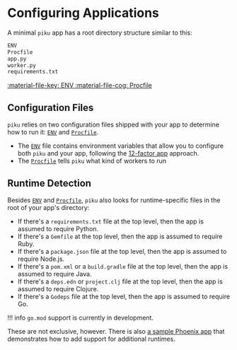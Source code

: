 # Configuring Applications

A minimal `piku` app has a root directory structure similar to  this:

```bash
ENV
Procfile
app.py
worker.py
requirements.txt
```

<p class="grid cards" markdown>
    <a href="./env.md" class="card">
    :material-file-key: ENV
    </a>
    <a href="./procfile.md" class="card">
    :material-file-cog: Procfile
    </a>
</p>

## Configuration Files

`piku` relies on two configuration files shipped with your app to determine how to run it: [`ENV`](env.md) and [`Procfile`](procfile.md).

* The [`ENV`](env.md) file contains environment variables that allow you to configure both `piku` and your app, following the [12-factor app](https://12factor.net) approach.
* The [`Procfile`](procfile.md) tells `piku` what kind of workers to run

## Runtime Detection

Besides [`ENV`](env.md) and [`Procfile`](procfile.md), `piku` also looks for runtime-specific files in the root of your app's directory:

* If there's a `requirements.txt` file at the top level, then the app is assumed to require Python.
* If there's a `Gemfile` at the top level, then the app is assumed to require Ruby.
* If there's a `package.json` file at the top level, then the app is assumed to require Node.js.
* If there's a `pom.xml` or a `build.gradle` file at the top level, then the app is assumed to require Java.
* If there's a `deps.edn` or `project.clj` file at the top level, then the app is assumed to require Clojure.
* If there's a `Godeps` file at the top level, then the app is assumed to require Go.

!!! info
    `go.mod` support is currently in development.

These are not exclusive, however. There is also [a sample Phoenix app](../community/examples.md#phoenix) that demonstrates how to add support for additional runtimes.